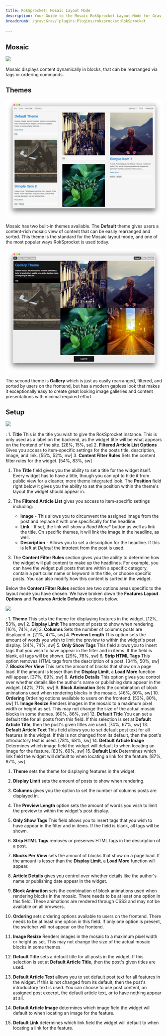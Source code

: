 ```yaml
---
title: RokSprocket: Mosaic Layout Mode
description: Your Guide to the Mosaic RokSprocket Layout Mode for Grav
breadcrumb: /grav:Grav/!plugins:Plugins/roksprocket:RokSprocket

---
```


Mosaic
-----

![][mosaic]

Mosaic displays content dynamically in blocks, that can be rearranged via tags or ordering commands.

Themes
-----

![Default][default]

Mosaic has two built-in themes available. The **Default** theme gives users a content-rich mosaic view of content that can be easily rearranged and sorted. This theme is the standard for the Mosaic layout mode, and one of the most popular ways RokSprocket is used today.

![Gallery][gallery]

The second theme is **Gallery** which is just as easily rearranged, filtered, and sorted by users on the frontend, but has a modern gapless look that makes it exceptionally easy to create great looking image galleries and content presentations with minimal required effort.

Setup
-----

![][mosaic1]

:   1. **Title** This is the title you wish to give the RokSprocket instance. This is only used as a label on the backend, as the widget title will be what appears on the frontend of the site. [28%, 15%, se]
    2. **Filtered Article List Options** Gives you access to item-specific settings for the posts title, description, image, and link. [55%, 52%, nw]
    3. **Content Filter Rules** Sets the content filter rules for the widget. [54%, 83%, sw]

1. The **Title** field gives you the ability to set a title for the widget itself. Every widget has to have a title, though you can opt to hide it from public view for a cleaner, more theme integrated look. The **Position** field right below it gives you the ability to set the position within the theme's layout the widget should appear in.

2. The **Filtered Article List** gives you access to item-specific settings including:
    * **Image** - This allows you to circumvent the assigned image from the post and replace it with one specifically for the headline. 
    * **Link** - If set, the link will show a *Read More** button as well as link the title. On specific themes, it will link the image in the headline, as well.
    * **Description** - Allows you to set a description for the headline. If this is left at *Default* the introtext from the post is used. 

3. The **Content Filter Rules** section gives you the ability to determine how the widget will pull content to make up the headlines. For example, you can have the widget pull posts that are within a specific category, contain a particular name or keyword in the title, or choose specific posts. You can also modify how this content is sorted in the widget.

Below the **Content Filter Rules** section are two options areas specific to the layout mode you have chosen. We have broken down the **Features Layout Options** and **Features Article Defaults** sections below.

![][mosaic_2]

:   1. **Theme** This sets the theme for displaying features in the widget. [12%, 53%, sw]
    2. **Display Limit** The amount of posts to show when rendering. [16%, 74%, sw]
    3. **Columns** Sets the number of columns posts are displayed in. [21%, 47%, sw]
    4. **Preview Length** This option sets the amount of words you wish to limit the preview to within the widget's post display. [24%, 74%, sw]
    5. **Only Show Tags** This field allows you to insert tags that you wish to have appear in the filter and in items. If the field is blank, all tags will be shown. [29%, 76%, sw]
    6. **Strip HTML Tags** This option removes HTML tags from the description of a post. [34%, 50%, sw]
    7. **Blocks Per View** This sets the amount of blocks that show on a page load. If the amount is lesser than the **Display Limit**, a **Load More** function will appear. [37%, 69%, sw]
    8. **Article Details** This option gives you control over whether details like the author's name or publishing date appear in the widget. [42%, 71%, sw]
    9. **Block Animation** Sets the combination of block animations used when rendering blocks in the mosaic. [46%, 80%, sw]
    10. **Ordering** Ordering options available to users on the frontend. [53%, 80%, sw]
    11. **Image Resize** Renders images in the mosaic to a maximum pixel width or height as set. This may not change the size of the actual mosaic blocks in some themes. [60%, 86%, sw]
    12. **Default Title** You can set a default title for all posts from this field. If this selection is set at **Default Article Title**, then the post's given titles are used. [74%, 67%, sw]
    13. **Default Article Text** This field allows you to set default post text for all features in the widget. If this is not changed from its default, then the post's introductory text is used. [78%, 68%, sw]
    14. **Default Article Image** Determines which image field the widget will default to when locating an image for the feature. [83%, 69%, sw]
    15. **Default Link** Determines which link field the widget will default to when locating a link for the feature. [87%, 67%, sw]

1. **Theme** sets the theme for displaying features in the widget.

2. **Display Limit** sets the amount of posts to show when rendering.

3. **Columns** gives you the option to set the number of columns posts are displayed in.

4. The **Preview Length** option sets the amount of words you wish to limit the preview to within the widget's post display.

5. **Only Show Tags** This field allows you to insert tags that you wish to have appear in the filter and in items. If the field is blank, all tags will be shown.

6. **Strip HTML Tags** removes or preserves HTML tags in the description of a post.

7. **Blocks Per View** sets the amount of blocks that show on a page load. If the amount is lesser than the **Display Limit**, a **Load More** function will appear.

8. **Article Details** gives you control over whether details like the author's name or publishing date appear in the widget.

9. **Block Animation** sets the combination of block animations used when rendering blocks in the mosaic. There needs to be at least one option in this field. These animations are rendered through CSS3 and may not be available on all browsers. 

10. **Ordering** sets ordering options available to users on the frontend. There needs to be at least one option in this field. If only one option is present, the switcher will not appear on the frontend.

11. **Image Resize** Renders images in the mosaic to a maximum pixel width or height as set. This may not change the size of the actual mosaic blocks in some themes.

12. **Default Title** sets a default title for all posts in the widget. If this selection is set at **Default Article Title**, then the post's given titles are used.

13. **Default Article Text** allows you to set default post text for all features in the widget. If this is not changed from its default, then the post's introductory text is used. You can choose to use post content, an assigned post excerpt, the default article text, or to have nothing appear at all.

14. **Default Article Image** determines which image field the widget will default to when locating an image for the feature.

15. **Default Link** determines which link field the widget will default to when locating a link for the feature.

[mosaic]: assets/mosaic.png
[mosaic_link]: mosaic_mode.md
[mosaic1]: assets/mosaic_1.jpeg
[mosaic_2]: assets/mosaic_2.jpeg
[gallery]: assets/mosaic_gallery.jpeg
[default]: assets/mosaic_default.jpeg
